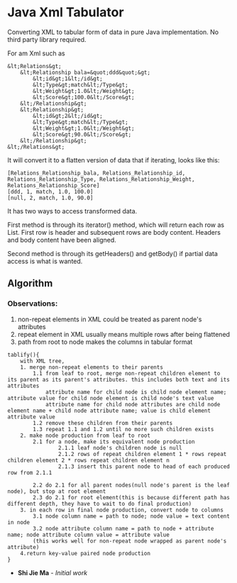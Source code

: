 # Java Xml Tabulator
Converting XML to tabular form of data in pure Java implementation. No third party library required.

For am Xml such as
```
&lt;Relations&gt;
	&lt;Relationship bala=&quot;ddd&quot;&gt;
		&lt;id&gt;1&lt;/id&gt;
		&lt;Type&gt;match&lt;/Type&gt;
		&lt;Weight&gt;1.0&lt;/Weight&gt;
		&lt;Score&gt;100.0&lt;/Score&gt;
	&lt;/Relationship&gt;
	&lt;Relationship&gt;
		&lt;id&gt;2&lt;/id&gt;
		&lt;Type&gt;match&lt;/Type&gt;
		&lt;Weight&gt;1.0&lt;/Weight&gt;
		&lt;Score&gt;90.0&lt;/Score&gt;
	&lt;/Relationship&gt;
&lt;/Relations&gt;
```
It will convert it to a flatten version of data that if iterating, looks like this:
```
[Relations_Relationship_bala, Relations_Relationship_id, Relations_Relationship_Type, Relations_Relationship_Weight, Relations_Relationship_Score]
[ddd, 1, match, 1.0, 100.0]
[null, 2, match, 1.0, 90.0]
```
It has two ways to access transformed data.

First method is through its iterator() method, which will return each row as List<String>. First row is header and subsequent rows are body content. Headers and body content have been aligned.

Second method is through its getHeaders() and getBody() if partial data access is what is wanted.

## Algorithm

### Observations:
1. non-repeat elements in XML could be treated as parent node's attributes
2. repeat element in XML usually means multiple rows after being flattened
3. path from root to node makes the columns in tabular format
```
tablify(){
    with XML tree,
    1. merge non-repeat elements to their parents
        1.1 from leaf to root, merge non-repeat children element to its parent as its parent's attributes. this includes both text and its attributes
            attribute name for child node is child node element name; attribute value for child node element is child node's text value
            attribute name for child node attributes are child node element name + child node attribute name; value is child element attribute value
        1.2 remove these children from their parents
        1.3 repeat 1.1 and 1.2 until no more such children exists
    2. make node production from leaf to root
        2.1 for a node, make its equivalent node production
                2.1.1 leaf node's children node is null
                2.1.2 rows of repeat children element 1 * rows repeat children element 2 * rows repeat children element n
                2.1.3 insert this parent node to head of each produced row from 2.1.1

        2.2 do 2.1 for all parent nodes(null node's parent is the leaf node), but stop at root element
        2.3 do 2.1 for root element(this is because different path has different depth, they have to wait to do final production)
    3. in each row in final node production, convert node to columns
        3.1 node column name = path to node; node value = text content in node
        3.2 node attribute column name = path to node + attribute name; node attribute column value = attribute value
        (this works well for non-repeat node wrapped as parent node's attribute)
    4.return key-value paired node production
}

```
* **Shi Jie Ma** - *Initial work*